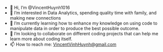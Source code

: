 - 👋 Hi, I’m @VincentHuynh1016
- 👀 I’m interested in Data Analytics, spending quality time with family, and making new connections
- 🌱 I’m currently learning how to enhance my knowledge on using code to manipulate data in order to produce the best possible outcome.
- 💞️ I’m looking to collaborate on different coding projects that can help me learn more about coding itself.
- 📫 How to reach me: VincentVinhHuynh@gmail.com

<!---
VincentHuynh1016/VincentHuynh1016 is a ✨ special ✨ repository because its `README.md` (this file) appears on your GitHub profile.
You can click the Preview link to take a look at your changes.
--->
